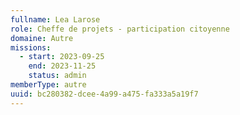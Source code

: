 ```yaml
---
fullname: Lea Larose
role: Cheffe de projets - participation citoyenne
domaine: Autre
missions:
  - start: 2023-09-25
    end: 2023-11-25
    status: admin
memberType: autre
uuid: bc280382-dcee-4a99-a475-fa333a5a19f7
---
```

